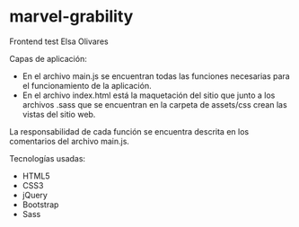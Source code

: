# marvel-grability
Frontend test
Elsa Olivares

Capas de aplicación:
- En el archivo main.js se encuentran todas las funciones necesarias para el funcionamiento de la aplicación.
- En el archivo index.html está la maquetación del sitio que junto a los archivos .sass que se encuentran en la carpeta de 
assets/css crean las vistas del sitio web.

La responsabilidad de cada función se encuentra descrita en los comentarios del archivo main.js.


Tecnologías usadas:
- HTML5
- CSS3
- jQuery
- Bootstrap
- Sass
